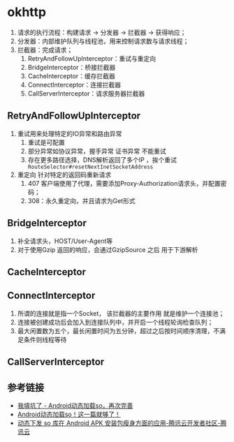 # okhttp
1. 请求的执行流程：构建请求 -> 分发器 -> 拦截器 -> 获得响应；
2. 分发器：内部维护队列与线程池，用来控制请求数与请求线程；
3. 拦截器：完成请求；
	1. RetryAndFollowUpInterceptor：重试与重定向
	2. BridgeInterceptor：桥接拦截器
	3. CacheInterceptor：缓存拦截器
	4. ConnectInterceptor：连接拦截器
	5. CallServerInterceptor：请求服务器拦截器
## RetryAndFollowUpInterceptor
1. 重试用来处理特定的IO异常和路由异常
	1. 重试是可配置
	2. 部分异常如协议异常，握手异常 证书异常 不能重试
	3. 存在更多路径选择，DNS解析返回了多个IP ，挨个重试` RouteSelector#resetNextInetSocketAddress`
2. 重定向 针对特定的返回码重新请求
	1. 407 客户端使用了代理，需要添加Proxy-Authorization请求头，并配置密码；
	2. 308：永久重定向，并且请求为Get形式
## BridgeInterceptor
1. 补全请求头，HOST/User-Agent等
2.  对于使用Gzip 返回的响应，会通过GzipSource 之后 用于下游解析
## CacheInterceptor
## ConnectInterceptor
1. 所谓的连接就是指一个Socket， 该拦截器的主要作用 就是维护一个连接池；
2. 连接被创建成功后会加入到连接队列中，并开启一个线程轮询检查队列；
3. 最大闲置数为五个，最长闲置时间为五分钟，超过之后按时间顺序清理，不满足条件则线程等待
## CallServerInterceptor

## 参考链接
- [我填坑了 - ​Android动态加载so，再次完善](https://mp.weixin.qq.com/s/TgPr2tKP61rUNDAx3kzOmg)
- [​Android动态加载so！这一篇就够了！](https://mp.weixin.qq.com/s?__biz=MzAxMTI4MTkwNQ==&mid=2650844746&idx=1&sn=2de540ae86befbba436355278c14d04c&chksm=80b77ad4b7c0f3c272dae9b9904e995679d8118ea87a22ec86d4c991adafe9a5394cdd1565f3&scene=21#wechat_redirect)
- [动态下发 so 库在 Android APK 安装包瘦身方面的应用-腾讯云开发者社区-腾讯云](https://cloud.tencent.com/developer/article/1592672?from=article.detail.1751968)